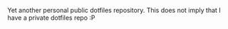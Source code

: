 Yet another personal public dotfiles repository.
This does not imply that I have a private dotfiles repo :P
